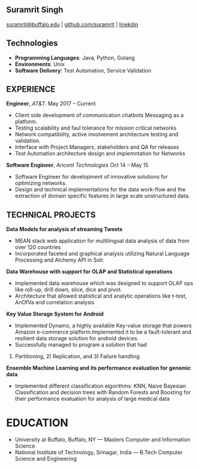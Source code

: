 Suramrit Singh  
---------------
suramrit@buffalo.edu | [github.com/suramrit](http://github.com/suramrit) | [linekdin](http://linkedin.com/in/suramrit)

Technologies
---------------
* **Programming Languages**: Java, Python, Golang
* **Environments**: Unix
* **Software Delivery**: Test Automation, Service Validation

EXPERIENCE
----------

**Engineer**, *AT&T.* May 2017 – Current

 - Client side development of communication chatbots Messaging as a platform.
 - Testing scalability and faul tolerance for mission critical networks
 - Network compatibility, active involvement architecture testing and validation.
 - Interface with Project Managers, stakeholders and QA for releases
 - Test Automation architecture design and implemntation for Networks

**Software Engineer**, *Aricent Technologies* Oct 14 – May 15
 
 - Software Engineer for development of innovative solutions for optimizing networks.
 - Design and technical implementations for the data work-flow and the extraction of domain specific features in large scale unstructured data. 

TECHNICAL PROJECTS
------------------

**Data Models for analysis of streaming Tweets**

 - MEAN stack web application for multilingual data analysis of data from over 120 countries
 - Incorporated faceted and graphical analysis utilizing Natural Language Processing and Alchemy API in Solr.

**Data Warehouse with support for OLAP and Statistical operations**

 - Implemented data warehouse which was designed to support OLAP ops like roll-up, drill down, slice, dice and pivot. 
 - Architecture that allowed statistical and analytic operations like t-test, AnOfVa and correlation analysis

**Key Value Storage System for Android**

 - Implemented Dynamo, a highly available Key-value storage that powers Amazon e-commerce platform.Implemented it to be a fault-tolerant and resilient data storage solution for android devices. 
 - Successfully managed to program a solution that had
 1) Partitioning, 2) Replication, and 3) Failure handling.

**Ensemble Machine Learning and its performance evaluation for genomic data**

- Implemented different classification algorithms: KNN, Naive Bayesian Classification and decision trees with Random Forests and Boosting for their performance evaluation for analysis of large medical data


EDUCATION
=========
 - University at Buffalo, Buffalo, NY — Masters Computer and Information Science
 - National Institute of Technology, Srinagar, India — B.Tech Computer Science and Engineering
